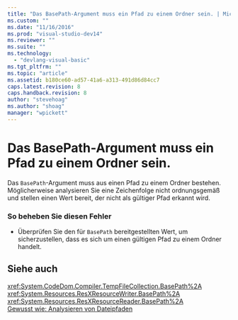 ```yaml
---
title: "Das BasePath-Argument muss ein Pfad zu einem Ordner sein. | Microsoft Docs"
ms.custom: ""
ms.date: "11/16/2016"
ms.prod: "visual-studio-dev14"
ms.reviewer: ""
ms.suite: ""
ms.technology: 
  - "devlang-visual-basic"
ms.tgt_pltfrm: ""
ms.topic: "article"
ms.assetid: b180ce60-ad57-41a6-a313-491d86d84cc7
caps.latest.revision: 8
caps.handback.revision: 8
author: "stevehoag"
ms.author: "shoag"
manager: "wpickett"
---
```

# Das BasePath-Argument muss ein Pfad zu einem Ordner sein.
Das `BasePath`\-Argument muss aus einen Pfad zu einem Ordner bestehen. Möglicherweise analysieren Sie eine Zeichenfolge nicht ordnungsgemäß und stellen einen Wert bereit, der nicht als gültiger Pfad erkannt wird.  
  
### So beheben Sie diesen Fehler  
  
-   Überprüfen Sie den für `BasePath` bereitgestellten Wert, um sicherzustellen, dass es sich um einen gültigen Pfad zu einem Ordner handelt.  
  
## Siehe auch  
 <xref:System.CodeDom.Compiler.TempFileCollection.BasePath%2A>   
 <xref:System.Resources.ResXResourceWriter.BasePath%2A>   
 <xref:System.Resources.ResXResourceReader.BasePath%2A>   
 [Gewusst wie: Analysieren von Dateipfaden](../../visual-basic/developing-apps/programming/drives-directories-files/how-to-parse-file-paths.md)